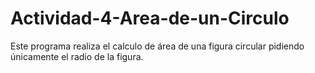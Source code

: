 # Actividad-4-Area-de-un-Circulo
Este programa realiza el calculo de área de una figura circular pidiendo únicamente el radio de la figura. 
